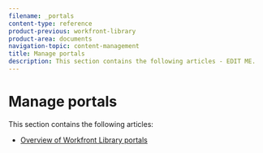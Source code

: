 ```yaml
---
filename: _portals
content-type: reference
product-previous: workfront-library
product-area: documents
navigation-topic: content-management
title: Manage portals
description: This section contains the following articles - EDIT ME.
---
```


# Manage portals

This section contains the following articles:

* [Overview of Workfront Library portals](../../../workfront-library/content-management/portals/portals-overview.md)


